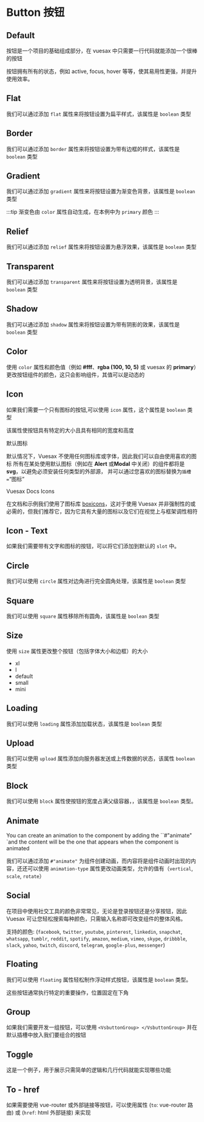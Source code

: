 
# Button 按钮

<Card codesandbox="https://codesandbox.io/embed/reverent-shape-pmyk2?fontsize=14&hidenavigation=1&module=%2Fsrc%2FApp.vue">

## Default

按钮是一个项目的基础组成部分，在 vuesax 中只需要一行代码就能添加一个很棒的按钮

按钮拥有所有的状态，例如 active, focus, hover 等等，使其易用性更强，并提升使用效率。

</Card>

<Card codesandbox="https://codesandbox.io/embed/charming-maxwell-ms0xf?fontsize=14&hidenavigation=1&module=%2Fsrc%2FApp.vue&theme=dark" subtitle="Flat">

## Flat

我们可以通过添加 `flat`  属性来将按钮设置为扁平样式，该属性是 `boolean` 类型

</Card>

<Card codesandbox="https://codesandbox.io/embed/vuesax-button-border-zc0td?fontsize=14&hidenavigation=1&theme=dark" subtitle="Border">

## Border

我们可以通过添加 `border`  属性来将按钮设置为带有边框的样式，该属性是 `boolean` 类型

</Card>

<Card codesandbox="https://codesandbox.io/embed/vuesax-button-gradient-7en0i?fontsize=14&hidenavigation=1&theme=dark" subtitle="Gradient">

## Gradient

我们可以通过添加 `gradient`  属性来将按钮设置为渐变色背景，该属性是 `boolean` 类型

:::tip 渐变色由 `color` 属性自动生成，在本例中为 `primary` 颜色
:::

</Card>

<Card codesandbox="https://codesandbox.io/embed/vuesax-button-relief-7dfh7?fontsize=14&hidenavigation=1&theme=dark" subtitle="Relief">

## Relief

我们可以通过添加 `relief`  属性来将按钮设置为悬浮效果，该属性是 `boolean` 类型

</Card>

<Card codesandbox="https://codesandbox.io/embed/vuesax-button-transparent-4t6d6?fontsize=14&hidenavigation=1&theme=dark" subtitle="Transparent">

## Transparent

我们可以通过添加 `transparent`  属性来将按钮设置为透明背景，该属性是 `boolean` 类型

</Card>

<Card codesandbox="https://codesandbox.io/embed/vuesax-button-shadow-ufx6y?fontsize=14&hidenavigation=1&theme=dark" subtitle="Shadow">

## Shadow

我们可以通过添加 `shadow`  属性来将按钮设置为带有阴影的效果，该属性是 `boolean` 类型 

</Card>

<Card codesandbox="https://codesandbox.io/embed/vuesax-button-colors-gje98?fontsize=14&hidenavigation=1&theme=dark" subtitle="Color">

## Color

使用 `color` 属性和颜色值（例如 **#fff**、**rgba (100, 10, 5)** 或 vuesax 的 **primary**）更改按钮组件的颜色，这只会影响组件，其值可以是动态的

</Card>

<Card subtitle="Icon">

## Icon

如果我们需要一个只有图标的按钮,可以使用 `icon` 属性，这个属性是 `boolean` 类型

该属性使按钮具有特定的大小且具有相同的宽度和高度

<div>
  <div>
    <div class="warning custom-block">
      <p class="custom-block-title">
       默认图标
      </p>
      <p>
       默认情况下，Vuesax 不使用任何图标库或字体，因此我们可以自由使用喜欢的图标 所有在某处使用默认图标（例如在 <b>Alert</b> 或<b>Modal</b> 中关闭）的组件都将是 <b>svg</b>，以避免必须安装任何类型的外部源， 并可以通过您喜欢的图标替换为<code>插槽=</code>“图标”
      </p>
    </div>
    <div class="tip custom-block">
      <p class="custom-block-title">
        Vuesax Docs Icons
      </p>
      <p>
        在文档和示例我们使用了图标库 <a target=“_blank” href=“https://boxicons.com/”>boxicons</a>，这对于使用 Vuesax 并非强制性的或必需的，但我们推荐它，因为它具有大量的图标以及它们在视觉上与框架调性相符
      </p>
    </div>
  </div>
</div>

</Card>

<Card subtitle="IconText">

## Icon - Text

如果我们需要带有文字和图标的按钮，可以将它们添加到默认的 `slot` 中。

</Card>

<Card subtitle="Circle">

## Circle

我们可以使用 `circle` 属性对边角进行完全圆角处理，该属性是 `boolean` 类型

</Card>

<Card subtitle="Square">

## Square

我们可以使用 `square` 属性移除所有圆角，该属性是 `boolean` 类型


</Card>

<Card subtitle="Size">

## Size

使用 `size` 属性更改整个按钮（包括字体大小和边框）的大小

- xl
- l
- default
- small
- mini

</Card>

<Card subtitle="Loading">

## Loading

我们可以使用 `loading` 属性添加加载状态，该属性是 `boolean` 类型

</Card>

<Card subtitle="Upload">

## Upload

我们可以使用 `upload` 属性添加向服务器发送或上传数据的状态，该属性 `boolean` 类型

</Card>

<Card subtitle="Block">

## Block

我们可以使用 `block` 属性使按钮的宽度占满父级容器，，该属性是  `boolean` 类型。


</Card>

<Card subtitle="Animate">

## Animate

You can create an animation to the component by adding the ``#"animate" `and the content will be the one that appears when the component is animated

我们可以通过添加 `#"animate"` 为组件创建动画，而内容将是组件动画时出现的内容，还还可以使用 `animation-type` 属性更改动画类型，允许的值有（`vertical`, `scale`, `rotate`）

</Card>

<Card subtitle="Social">

## Social

在项目中使用社交工具的颜色非常常见，无论是登录按钮还是分享按钮，因此 Vuesax 可让您轻松搜索每种颜色，只需输入名称即可改变组件的整体风格。

支持的颜色: (`facebook`, `twitter`, `youtube`, `pinterest`, `linkedin`, `snapchat`, `whatsapp`, `tumblr`, `reddit`, `spotify`, `amazon`, `medium`, `vimeo`, `skype`, `dribbble`, `slack`, `yahoo`, `twitch`, `discord`, `telegram`, `google-plus`, `messenger`)

</Card>

<Card subtitle="Floating">

## Floating


我们可以使用 `floating` 属性轻松制作浮动样式按钮，该属性是 `boolean` 类型。

这些按钮通常执行特定的重要操作，位置固定在下角

</Card>

<Card subtitle="Group">

## Group

如果我们需要开发一组按钮，可以使用 `<VsbuttonGroup> </VsbuttonGroup>` 并在默认插槽中放入我们要组合的按钮

</Card>

<Card subtitle="Toggle">

## Toggle

这是一个例子，用于展示只需简单的逻辑和几行代码就能实现哪些功能

</Card>

<Card subtitle="ToHref">

## To - href

如果需要使用 vue-router 或外部链接等按钮，可以使用属性 (`to`: vue-router 路由) 或 (`href`: html 外部链接) 来实现

</Card>

<script setup>
import Api from "../../../../theme/global-components/template/API.tsx"
</script>

<Api></Api>
